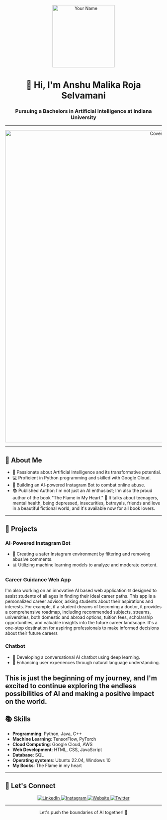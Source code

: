 <p align="center">
  <img src="https://media.licdn.com/dms/image/C4E03AQE-1jJLxVNM0g/profile-displayphoto-shrink_800_800/0/1639405650038?e=2147483647&v=beta&t=oqErxQYdQ9pEY5gO_f_z0mtQ_w2BD9RvxUatwEjS_RY" alt="Your Name" width="200"/>
</p>

<h1 align="center">👋 Hi, I'm Anshu Malika Roja Selvamani</h1>
<h3 align="center">Pursuing a Bachelors in Artificial Intelligence at Indiana University</h3>

---

<p align="center">
  <img src="https://m.media-amazon.com/images/I/71F8o6xSf1L._SL1500_.jpg" alt="Cover Image" width="1000"/>
</p>

---

<h2>🌟 About Me</h2>

- 🤖 Passionate about Artificial Intelligence and its transformative potential.
- 💻 Proficient in Python programming and skilled with Google Cloud.
- 🚀 Building an AI-powered Instagram Bot to combat online abuse.
- 📚 Published Author: I'm not just an AI enthusiast; I'm also the proud author of the book "The Flame in My Heart." 📖 It talks about teenagers, mental health, being depressed, insecurities, betrayals, friends and love in a beautiful fictional world, and it's available now for all book lovers.

---

<h2>🌌 Projects</h2>

### AI-Powered Instagram Bot
- 📸 Creating a safer Instagram environment by filtering and removing abusive comments.
- 📊 Utilizing machine learning models to analyze and moderate content.
  
### Career Guidance Web App 
I'm also working on an innovative AI based web application 🌐 designed to assist students of all ages in finding their ideal career paths. This app is a personalized career advisor, asking students about their aspirations and interests. For example, if a student dreams of becoming a doctor, it provides a comprehensive roadmap, including recommended subjects, streams, universities, both domestic and abroad options, tuition fees, scholarship opportunities, and valuable insights into the future career landscape. It's a one-stop destination for aspiring professionals to make informed decisions about their future careers

### Chatbot
- 🤖 Developing a conversational AI chatbot using deep learning.
- 💬 Enhancing user experiences through natural language understanding.
  
This is just the beginning of my journey, and I'm excited to continue exploring the endless possibilities of AI and making a positive impact on the world.
---

<h2>📚 Skills</h2>

- **Programming**: Python, Java, C++
- **Machine Learning**: TensorFlow, PyTorch
- **Cloud Computing**: Google Cloud, AWS
- **Web Development**: HTML, CSS, JavaScript
- **Database**: SQL
- **Operating systems**: Ubuntu 22.04, Windows 10
- **My Books**: The Flame in my heart

---


<h2>💬 Let's Connect</h2>

<p align="center">
  <a href="https://in.linkedin.com/in/anshu-malika-roja-selvamani-638896227" target="_blank">
    <img src="https://img.shields.io/badge/LinkedIn-Connect-blue?style=for-the-badge&logo=linkedin" alt="LinkedIn">
  </a>
  <a href="https://www.instagram.com/anshumalikarojaselvamanioffcl/?hl=en" target="_blank">
    <img src="https://img.shields.io/badge/Instagram-Follow-red?style=for-the-badge&logo=instagram" alt="Instagram">
  </a>
  <a href="https://www.your-website.com" target="_blank">
    <img src="https://img.shields.io/badge/Website-Visit-ff69b4?style=for-the-badge" alt="Website">
  </a>
  <a href="https://www.twitter.com/your-twitter-profile" target="_blank">
    <img src="https://img.shields.io/badge/Twitter-Follow-1da1f2?style=for-the-badge&logo=twitter" alt="Twitter">
  </a>
</p>


---

<p align="center">Let's push the boundaries of AI together! 🚀</p>
